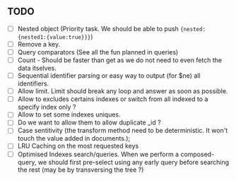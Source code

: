 ## TODO 

- [ ] Nested object (Priority task. We should be able to push `{nested:{nested1:{value:true}}}`)
- [ ] Remove a key.
- [ ] Query comparators (See all the fun planned in queries)
- [ ] Count - Should be faster than get as we do not need to even fetch the data itselves.
- [ ] Sequential identifier parsing or easy way to output (for $ne) all identifiers.
- [ ] Allow limit. Limit should break any loop and answer as soon as possible.
- [ ] Allow to excludes certains indexes or switch from all indexed to a specify index only ?
- [ ] Allow to set some indexes uniques.
- [ ] Do we want to allow them to allow duplicate _id ?
- [ ] Case sentitivity (the transform method need to be deterministic. It won't touch the value added in documents.);
- [ ] LRU Caching on the most requested keys
- [ ] Optimised Indexes search/queries. When we perform a composed-query, we should first pre-select using any early query before searching the rest (may be by transversing the tree ?)
